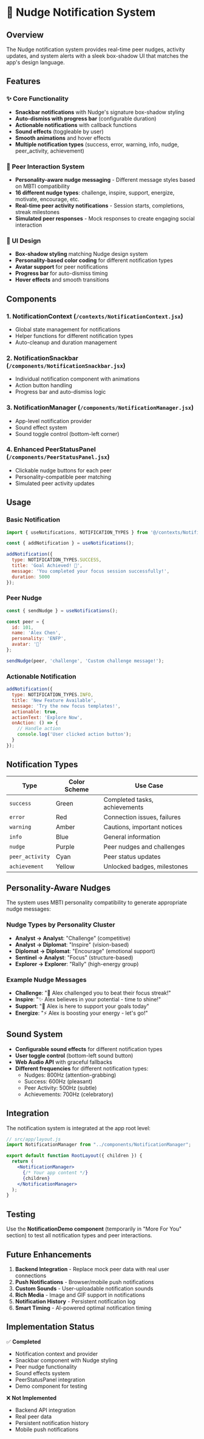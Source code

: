 # 🔔 Nudge Notification System

## Overview

The Nudge notification system provides real-time peer nudges, activity updates, and system alerts with a sleek box-shadow UI that matches the app's design language.

## Features

### ✨ Core Functionality
- **Snackbar notifications** with Nudge's signature box-shadow styling
- **Auto-dismiss with progress bar** (configurable duration)
- **Actionable notifications** with callback functions
- **Sound effects** (toggleable by user)
- **Smooth animations** and hover effects
- **Multiple notification types** (success, error, warning, info, nudge, peer_activity, achievement)

### 🤝 Peer Interaction System
- **Personality-aware nudge messaging** - Different message styles based on MBTI compatibility
- **16 different nudge types**: challenge, inspire, support, energize, motivate, encourage, etc.
- **Real-time peer activity notifications** - Session starts, completions, streak milestones
- **Simulated peer responses** - Mock responses to create engaging social interaction

### 🎨 UI Design
- **Box-shadow styling** matching Nudge design system
- **Personality-based color coding** for different notification types  
- **Avatar support** for peer notifications
- **Progress bar** for auto-dismiss timing
- **Hover effects** and smooth transitions

## Components

### 1. NotificationContext (`/contexts/NotificationContext.jsx`)
- Global state management for notifications
- Helper functions for different notification types
- Auto-cleanup and duration management

### 2. NotificationSnackbar (`/components/NotificationSnackbar.jsx`)
- Individual notification component with animations
- Action button handling
- Progress bar and auto-dismiss logic

### 3. NotificationManager (`/components/NotificationManager.jsx`)
- App-level notification provider
- Sound effect system
- Sound toggle control (bottom-left corner)

### 4. Enhanced PeerStatusPanel (`/components/PeerStatusPanel.jsx`)
- Clickable nudge buttons for each peer
- Personality-compatible peer matching
- Simulated peer activity updates

## Usage

### Basic Notification
```javascript
import { useNotifications, NOTIFICATION_TYPES } from '@/contexts/NotificationContext';

const { addNotification } = useNotifications();

addNotification({
  type: NOTIFICATION_TYPES.SUCCESS,
  title: 'Goal Achieved! 🎉',
  message: 'You completed your focus session successfully!',
  duration: 5000
});
```

### Peer Nudge
```javascript
const { sendNudge } = useNotifications();

const peer = {
  id: 101,
  name: 'Alex Chen',
  personality: 'ENFP',
  avatar: '🎯'
};

sendNudge(peer, 'challenge', 'Custom challenge message!');
```

### Actionable Notification
```javascript
addNotification({
  type: NOTIFICATION_TYPES.INFO,
  title: 'New Feature Available',
  message: 'Try the new focus templates!',
  actionable: true,
  actionText: 'Explore Now',
  onAction: () => {
    // Handle action
    console.log('User clicked action button');
  }
});
```

## Notification Types

| Type | Color Scheme | Use Case |
|------|--------------|----------|
| `success` | Green | Completed tasks, achievements |
| `error` | Red | Connection issues, failures |
| `warning` | Amber | Cautions, important notices |
| `info` | Blue | General information |
| `nudge` | Purple | Peer nudges and challenges |
| `peer_activity` | Cyan | Peer status updates |
| `achievement` | Yellow | Unlocked badges, milestones |

## Personality-Aware Nudges

The system uses MBTI personality compatibility to generate appropriate nudge messages:

### Nudge Types by Personality Cluster
- **Analyst → Analyst**: "Challenge" (competitive)
- **Analyst → Diplomat**: "Inspire" (vision-based)
- **Diplomat → Diplomat**: "Encourage" (emotional support)
- **Sentinel → Analyst**: "Focus" (structure-based)
- **Explorer → Explorer**: "Rally" (high-energy group)

### Example Nudge Messages
- **Challenge**: "🎯 Alex challenged you to beat their focus streak!"
- **Inspire**: "✨ Alex believes in your potential - time to shine!"
- **Support**: "🤗 Alex is here to support your goals today"
- **Energize**: "⚡ Alex is boosting your energy - let's go!"

## Sound System

- **Configurable sound effects** for different notification types
- **User toggle control** (bottom-left sound button)
- **Web Audio API** with graceful fallbacks
- **Different frequencies** for different notification types:
  - Nudges: 800Hz (attention-grabbing)
  - Success: 600Hz (pleasant)
  - Peer Activity: 500Hz (subtle)
  - Achievements: 700Hz (celebratory)

## Integration

The notification system is integrated at the app root level:

```jsx
// src/app/layout.js
import NotificationManager from "../components/NotificationManager";

export default function RootLayout({ children }) {
  return (
    <NotificationManager>
      {/* Your app content */}
      {children}
    </NotificationManager>
  );
}
```

## Testing

Use the **NotificationDemo component** (temporarily in "More For You" section) to test all notification types and peer interactions.

## Future Enhancements

1. **Backend Integration** - Replace mock peer data with real user connections
2. **Push Notifications** - Browser/mobile push notifications
3. **Custom Sounds** - User-uploadable notification sounds
4. **Rich Media** - Image and GIF support in notifications
5. **Notification History** - Persistent notification log
6. **Smart Timing** - AI-powered optimal notification timing

## Implementation Status

✅ **Completed**
- Notification context and provider
- Snackbar component with Nudge styling
- Peer nudge functionality 
- Sound effects system
- PeerStatusPanel integration
- Demo component for testing

❌ **Not Implemented**
- Backend API integration
- Real peer data
- Persistent notification history
- Mobile push notifications
